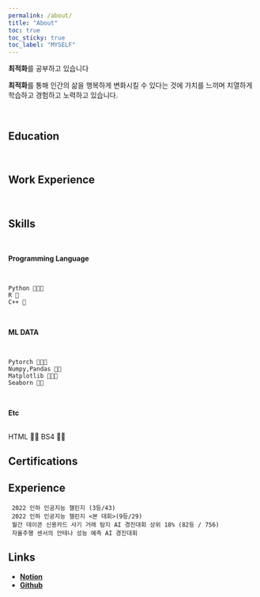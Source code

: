 ```yaml
---
permalink: /about/
title: "About"
toc: true
toc_sticky: true
toc_label: "MYSELF"
---
```


**최적화**를 공부하고 있습니다

**최적화**를 통해 인간의 삶을 행복하게 변화시킬 수 있다는 것에 가치를 느끼며 치열하게 학습하고 경험하고 노력하고 있습니다.

<br/>

## **Education**



<br/>




## **Work Experience**




<br/>





## **Skills**

<br/>

**Programming Language**

<br/>

    Python 💚💚💚
    R 💚
    C++ 💚
    
<br/>

**ML DATA**

<br/>
    
    Pytorch 💚💚💚
    Numpy,Pandas 💚💚
    Matplotlib 💚💚💚
    Seaborn 💚💚
    
<br/>

**Etc**

<br/>
    HTML 💚💚
    BS4  💚💚
<br/>
    
## **Certifications**


## **Experience**
     2022 인하 인공지능 챌린지 (3등/43)
     2022 인하 인공지능 챌린지 <본 대회>(9등/29)
     월간 데이콘 신용카드 사기 거래 탐지 AI 경진대회 상위 18% (82등 / 756)
     자율주행 센서의 안테나 성능 예측 AI 경진대회 



## Links
- [**Notion**](https://scratched-rayon-d71.notion.site/b0d17a08c46847aa868248582573b85e)
- [**Github**](https://github.com/cheon12)

    
    
